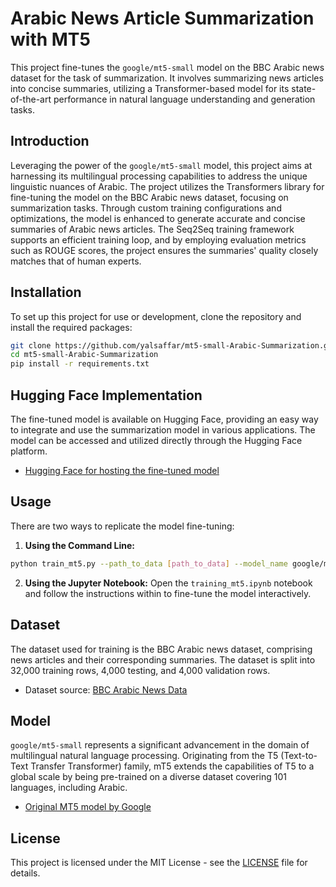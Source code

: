 # Arabic News Article Summarization with MT5

This project fine-tunes the `google/mt5-small` model on the BBC Arabic news dataset for the task of summarization. It involves summarizing news articles into concise summaries, utilizing a Transformer-based model for its state-of-the-art performance in natural language understanding and generation tasks.


## Introduction

Leveraging the power of the `google/mt5-small` model, this project aims at harnessing its multilingual processing capabilities to address the unique linguistic nuances of Arabic. The project utilizes the Transformers library for fine-tuning the model on the BBC Arabic news dataset, focusing on summarization tasks. Through custom training configurations and optimizations, the model is enhanced to generate accurate and concise summaries of Arabic news articles. The Seq2Seq training framework supports an efficient training loop, and by employing evaluation metrics such as ROUGE scores, the project ensures the summaries' quality closely matches that of human experts.


## Installation

To set up this project for use or development, clone the repository and install the required packages:

```bash
git clone https://github.com/yalsaffar/mt5-small-Arabic-Summarization.git
cd mt5-small-Arabic-Summarization
pip install -r requirements.txt
```

## Hugging Face  Implementation
The fine-tuned model is available on Hugging Face, providing an easy way to integrate and use the summarization model in various applications. The model can be accessed and utilized directly through the Hugging Face platform.

- [Hugging Face for hosting the fine-tuned model](https://huggingface.co/yalsaffar/mt5-small-Arabic-Summarization)
## Usage

There are two ways to replicate the model fine-tuning:

1. **Using the Command Line:**

```bash
python train_mt5.py --path_to_data [path_to_data] --model_name google/mt5-small --output_dir [output_directory] --wandb_key [your_wandb_key]
```

2. **Using the Jupyter Notebook:**
Open the `training_mt5.ipynb` notebook and follow the instructions within to fine-tune the model interactively.

## Dataset

The dataset used for training is the BBC Arabic news dataset, comprising news articles and their corresponding summaries. The dataset is split into 32,000 training rows, 4,000 testing, and 4,000 validation rows.

- Dataset source: [BBC Arabic News Data](https://www.kaggle.com/datasets/fadyelkbeer/arabic-summarization-bbc-news)

## Model

`google/mt5-small` represents a significant advancement in the domain of multilingual natural language processing. Originating from the T5 (Text-to-Text Transfer Transformer) family, mT5 extends the capabilities of T5 to a global scale by being pre-trained on a diverse dataset covering 101 languages, including Arabic​​​​. 

- [Original MT5 model by Google](https://huggingface.co/google/mt5-small)


## License

This project is licensed under the MIT License - see the [LICENSE](LICENSE) file for details.




